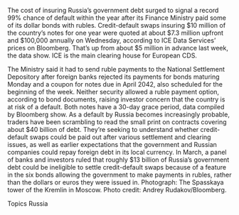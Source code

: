 The cost of insuring Russia’s government debt surged to signal a record 99% chance of default within the year after its Finance Ministry paid some of its dollar bonds with rubles.
Credit-default swaps insuring $10 million of the country’s notes for one year were quoted at about $7.3 million upfront and $100,000 annually on Wednesday, according to ICE Data Services’ prices on Bloomberg. That’s up from about $5 million in advance last week, the data show. ICE is the main clearing house for European CDS.

The Ministry said it had to send ruble payments to the National Settlement Depository after foreign banks rejected its payments for bonds maturing Monday and a coupon for notes due in April 2042, also scheduled for the beginning of the week. Neither security allowed a ruble payment option, according to bond documents, raising investor concern that the country is at risk of a default.
Both notes have a 30-day grace period, data compiled by Bloomberg show.
As a default by Russia becomes increasingly probable, traders have been scrambling to read the small print on contracts covering about $40 billion of debt. They’re seeking to understand whether credit-default swaps could be paid out after various settlement and clearing issues, as well as earlier expectations that the government and Russian companies could repay foreign debt in its local currency.
In March, a panel of banks and investors ruled that roughly $13 billion of Russia’s government debt could be ineligible to settle credit-default swaps because of a feature in the six bonds allowing the government to make payments in rubles, rather than the dollars or euros they were issued in.
Photograph: The Spasskaya tower of the Kremlin in Moscow. Photo credit: Andrey Rudakov/Bloomberg.

Topics
Russia
